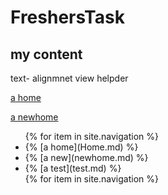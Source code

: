 # FreshersTask

## my content

text- alignmnet
view helpder

[a home](Home.md)

[a newhome](newHome.html)

<nav>
  <ul>
   {% for item in site.navigation %}
      <li>
      {%  [a home](Home.md) %}
         </li>
         <li>
      {%  [a new](newhome.md)  %}
         </li>
       <li>
       {%  [a test](test.md)  %}
      </li>
   {% for item in site.navigation %}
  </ul>
</nav>
